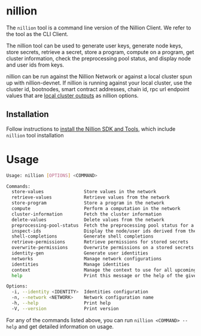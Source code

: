 # nillion

The `nillion` tool is a command line version of the Nillion Client. We refer to the tool as the CLI Client.

The nillion tool can be used to generate user keys, generate node keys, store secrets, retrieve a secret, store a program, compute on a program, get cluster information, check the preprocessing pool status, and display node and user ids from keys.

nillion can be run against the Nillion Network or against a local cluster spun up with nillion-devnet. If nillion is running against your local cluster, use the cluster id, bootnodes, smart contract addresses, chain id, rpc url endpoint values that are [local cluster outputs](/nillion-devnet#devnet-outputs) as nillion options.

## Installation

Follow instructions to [install the Nillion SDK and Tools](/nillion-sdk-and-tools#installation), which include `nillion` tool installation

# Usage

```bash
Usage: nillion [OPTIONS] <COMMAND>

Commands:
  store-values               Store values in the network
  retrieve-values            Retrieve values from the network
  store-program              Store a program in the network
  compute                    Perform a computation in the network
  cluster-information        Fetch the cluster information
  delete-values              Delete values from the network
  preprocessing-pool-status  Fetch the preprocessing pool status for a cluster
  inspect-ids                Display the node/user ids derived from the provided keys
  shell-completions          Generate shell completions
  retrieve-permissions       Retrieve permissions for stored secrets
  overwrite-permissions      Overwrite permissions on a stored secrets
  identity-gen               Generate user identities
  networks                   Manage network configurations
  identities                 Manage identities
  context                    Manage the context to use for all upcoming command invocations
  help                       Print this message or the help of the given subcommand(s)

Options:
  -i, --identity <IDENTITY>  Identities configuration
  -n, --network <NETWORK>    Network configuration name
  -h, --help                 Print help
  -V, --version              Print version
```

For any of the commands listed above, you can run `nillion <COMMAND> --help` and get detailed information on usage.